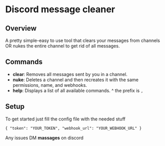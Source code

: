 # Discord message cleaner

## Overview
A pretty simple-easy to use tool that clears your messages from channels OR nukes the entire channel to get rid of all messages.

## Commands
- **clear**: Removes all messages sent by you in a channel.
- **nuke**: Deletes a channel and then recreates it with the same permissions, name, and webhooks.
- **help**: Displays a list of all available commands.
^ the prefix is `,`

## Setup
To get started just fill the config file with the needed stuff

`{
  "token": "YOUR_TOKEN",
  "webhook_url": "YOUR_WEBHOOK_URL"
}`

Any issues DM **massages** on discord
